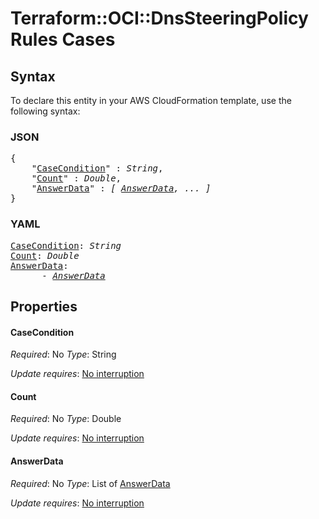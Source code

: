 # Terraform::OCI::DnsSteeringPolicy Rules Cases

## Syntax

To declare this entity in your AWS CloudFormation template, use the following syntax:

### JSON

<pre>
{
    "<a href="#casecondition" title="CaseCondition">CaseCondition</a>" : <i>String</i>,
    "<a href="#count" title="Count">Count</a>" : <i>Double</i>,
    "<a href="#answerdata" title="AnswerData">AnswerData</a>" : <i>[ <a href="rules-cases-answerdata.md">AnswerData</a>, ... ]</i>
}
</pre>

### YAML

<pre>
<a href="#casecondition" title="CaseCondition">CaseCondition</a>: <i>String</i>
<a href="#count" title="Count">Count</a>: <i>Double</i>
<a href="#answerdata" title="AnswerData">AnswerData</a>: <i>
      - <a href="rules-cases-answerdata.md">AnswerData</a></i>
</pre>

## Properties

#### CaseCondition

_Required_: No
_Type_: String

_Update requires_: [No interruption](https://docs.aws.amazon.com/AWSCloudFormation/latest/UserGuide/using-cfn-updating-stacks-update-behaviors.html#update-no-interrupt)

#### Count

_Required_: No
_Type_: Double

_Update requires_: [No interruption](https://docs.aws.amazon.com/AWSCloudFormation/latest/UserGuide/using-cfn-updating-stacks-update-behaviors.html#update-no-interrupt)

#### AnswerData

_Required_: No
_Type_: List of <a href="rules-cases-answerdata.md">AnswerData</a>

_Update requires_: [No interruption](https://docs.aws.amazon.com/AWSCloudFormation/latest/UserGuide/using-cfn-updating-stacks-update-behaviors.html#update-no-interrupt)

